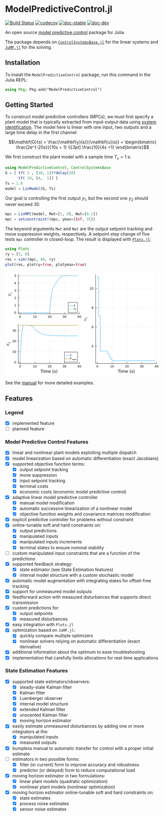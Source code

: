# ModelPredictiveControl.jl

[![Build Status](https://github.com/JuliaControl/ModelPredictiveControl.jl/actions/workflows/CI.yml/badge.svg?branch=main)](https://github.com/JuliaControl/ModelPredictiveControl.jl/actions/workflows/CI.yml?query=branch%3Amain)
[![codecov](https://codecov.io/gh/JuliaControl/ModelPredictiveControl.jl/branch/main/graph/badge.svg?token=K4V0L113M4)](https://codecov.io/gh/JuliaControl/ModelPredictiveControl.jl)
[![doc-stable](https://img.shields.io/badge/docs-stable-blue.svg)](https://JuliaControl.github.io/ModelPredictiveControl.jl/stable)
[![doc-dev](https://img.shields.io/badge/docs-dev-blue.svg)](https://JuliaControl.github.io/ModelPredictiveControl.jl/dev)

An open source [model predictive control](https://en.wikipedia.org/wiki/Model_predictive_control)
package for Julia.

The package depends on [`ControlSystemsBase.jl`](https://github.com/JuliaControl/ControlSystems.jl)
for the linear systems and [`JuMP.jl`](https://github.com/jump-dev/JuMP.jl) for the solving.

## Installation

To install the `ModelPredictiveControl` package, run this command in the Julia REPL:

```julia
using Pkg; Pkg.add("ModelPredictiveControl")
```

## Getting Started

To construct model predictive controllers (MPCs), we must first specify a plant model that
is typically extracted from input-output data using [system identification](https://github.com/baggepinnen/ControlSystemIdentification.jl).
The model here is linear with one input, two outputs and a large time delay in the first
channel:

```math
\mathbf{G}(s) = \frac{\mathbf{y}(s)}{\mathbf{u}(s)} = 
\begin{bmatrix}
    \frac{2e^{-20s}}{10s + 1} \\[3pt]
    \frac{10}{4s +1}
\end{bmatrix}
```

We first construct the plant model with a sample time $T_s = 1$ s:

```julia
using ModelPredictiveControl, ControlSystemsBase
G = [ tf( 2 , [10, 1])*delay(20)
      tf( 10, [4,  1]) ]
Ts = 1.0
model = LinModel(G, Ts)
```

Our goal is controlling the first output $y_1$, but the second one $y_2$ should never exceed
35:

```julia
mpc = LinMPC(model, Mwt=[1, 0], Nwt=[0.1])
mpc = setconstraint!(mpc, ymax=[Inf, 35])
```

The keyword arguments `Mwt` and `Nwt` are the output setpoint tracking and move suppression
weights, respectively. A setpoint step change of five tests `mpc` controller in closed-loop.
The result is displayed with [`Plots.jl`](https://github.com/JuliaPlots/Plots.jl):

```julia
using Plots
ry = [5, 0]
res = sim!(mpc, 40, ry)
plot(res, plotry=true, plotymax=true)
```

![StepChangeResponse](/docs/src/assets/readme_result.svg)

See the [manual](https://JuliaControl.github.io/ModelPredictiveControl.jl/stable/manual/linmpc/)
for more detailed examples.

## Features

### Legend

- [x] implemented feature  
- [ ] planned feature

### Model Predictive Control Features

- [x] linear and nonlinear plant models exploiting multiple dispatch
- [x] model linearization based on automatic differentiation (exact Jacobians)
- [x] supported objective function terms:
  - [x] output setpoint tracking
  - [x] move suppression
  - [x] input setpoint tracking
  - [x] terminal costs
  - [x] economic costs (economic model predictive control)
- [x] adaptive linear model predictive controller
  - [x] manual model modification
  - [x] automatic successive linearization of a nonlinear model
  - [x] objective function weights and covariance matrices modification
- [x] explicit predictive controller for problems without constraint
- [x] online-tunable soft and hard constraints on:
  - [x] output predictions
  - [x] manipulated inputs
  - [x] manipulated inputs increments
  - [x] terminal states to ensure nominal stability
- [ ] custom manipulated input constraints that are a function of the predictions
- [x] supported feedback strategy:
  - [x] state estimator (see State Estimation features)
  - [x] internal model structure with a custom stochastic model
- [x] automatic model augmentation with integrating states for offset-free tracking
- [x] support for unmeasured model outputs
- [x] feedforward action with measured disturbances that supports direct transmission
- [x] custom predictions for:
  - [x] output setpoints
  - [x] measured disturbances
- [x] easy integration with `Plots.jl`
- [x] optimization based on `JuMP.jl`:
  - [x] quickly compare multiple optimizers
  - [x] nonlinear solvers relying on automatic differentiation (exact derivative)
- [x] additional information about the optimum to ease troubleshooting
- [x] implementation that carefully limits allocations for real-time applications

### State Estimation Features

- [x] supported state estimators/observers:
  - [x] steady-state Kalman filter
  - [x] Kalman filter
  - [x] Luenberger observer
  - [x] internal model structure
  - [x] extended Kalman filter
  - [x] unscented Kalman filter
  - [x] moving horizon estimator
- [x] easily estimate unmeasured disturbances by adding one or more integrators at the:
  - [x] manipulated inputs
  - [x] measured outputs
- [x] bumpless manual to automatic transfer for control with a proper initial estimate
- [ ] estimators in two possible forms:
  - [x] filter (or current) form to improve accuracy and robustness
  - [x] predictor (or delayed) form to reduce computational load
- [x] moving horizon estimator in two formulations:
  - [x] linear plant models (quadratic optimization)
  - [x] nonlinear plant models (nonlinear optimization)
- [x] moving horizon estimator online-tunable soft and hard constraints on:
  - [x] state estimates
  - [x] process noise estimates
  - [x] sensor noise estimates
